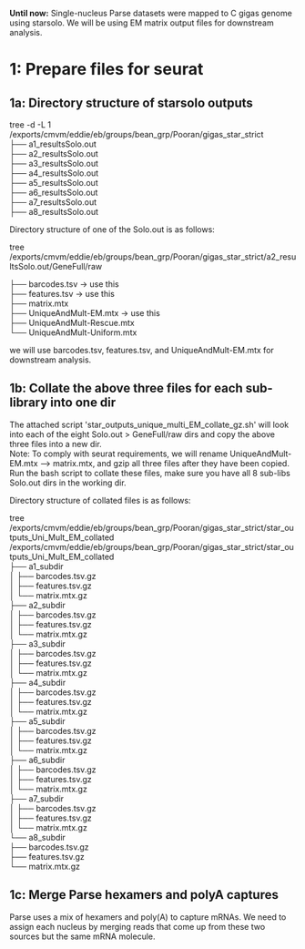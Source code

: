 **Until now:** Single-nucleus Parse datasets were mapped to C gigas genome using starsolo. We will be using EM matrix output files for downstream analysis.  

# 1: Prepare files for seurat  
## 1a: Directory structure of starsolo outputs  
tree -d -L 1 /exports/cmvm/eddie/eb/groups/bean_grp/Pooran/gigas_star_strict  
├── a1_resultsSolo.out  
├── a2_resultsSolo.out  
├── a3_resultsSolo.out  
├── a4_resultsSolo.out  
├── a5_resultsSolo.out  
├── a6_resultsSolo.out  
├── a7_resultsSolo.out  
├── a8_resultsSolo.out  

Directory structure of one of the Solo.out is as follows:  

tree /exports/cmvm/eddie/eb/groups/bean_grp/Pooran/gigas_star_strict/a2_resultsSolo.out/GeneFull/raw  

├── barcodes.tsv -> use this  
├── features.tsv -> use this  
├── matrix.mtx  
├── UniqueAndMult-EM.mtx -> use this  
├── UniqueAndMult-Rescue.mtx  
└── UniqueAndMult-Uniform.mtx  

we will use barcodes.tsv, features.tsv, and UniqueAndMult-EM.mtx for downstream analysis.  

## 1b: Collate the above three files for each sub-library into one dir  
The attached script 'star_outputs_unique_multi_EM_collate_gz.sh' will look into each of the eight Solo.out > GeneFull/raw dirs and copy the above three files into a new dir.  
Note: To comply with seurat requirements, we will rename UniqueAndMult-EM.mtx --> matrix.mtx, and gzip all three files after they have been copied.  
Run the bash script to collate these files, make sure you have all 8 sub-libs Solo.out dirs in the working dir.  

Directory structure of collated files is as follows:  
 
tree /exports/cmvm/eddie/eb/groups/bean_grp/Pooran/gigas_star_strict/star_outputs_Uni_Mult_EM_collated  
/exports/cmvm/eddie/eb/groups/bean_grp/Pooran/gigas_star_strict/star_outputs_Uni_Mult_EM_collated  
├── a1_subdir  
│   ├── barcodes.tsv.gz  
│   ├── features.tsv.gz  
│   └── matrix.mtx.gz  
├── a2_subdir  
│   ├── barcodes.tsv.gz  
│   ├── features.tsv.gz  
│   └── matrix.mtx.gz  
├── a3_subdir  
│   ├── barcodes.tsv.gz  
│   ├── features.tsv.gz  
│   └── matrix.mtx.gz  
├── a4_subdir  
│   ├── barcodes.tsv.gz  
│   ├── features.tsv.gz  
│   └── matrix.mtx.gz  
├── a5_subdir  
│   ├── barcodes.tsv.gz  
│   ├── features.tsv.gz  
│   └── matrix.mtx.gz  
├── a6_subdir  
│   ├── barcodes.tsv.gz  
│   ├── features.tsv.gz  
│   └── matrix.mtx.gz  
├── a7_subdir  
│   ├── barcodes.tsv.gz  
│   ├── features.tsv.gz  
│   └── matrix.mtx.gz  
└── a8_subdir  
├── barcodes.tsv.gz  
├── features.tsv.gz  
└── matrix.mtx.gz   

## 1c: Merge Parse hexamers and polyA captures  
Parse uses a mix of hexamers and poly(A) to capture mRNAs. We need to assign each nucleus by merging reads that come up from these two sources but the same mRNA molecule.  
